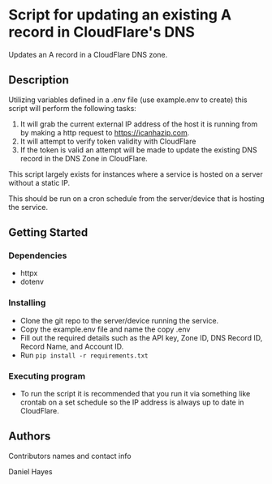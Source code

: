 # Script for updating an existing A record in CloudFlare's DNS

Updates an A record in a CloudFlare DNS zone.

## Description

Utilizing variables defined in a .env file (use example.env to create) this script will perform the following tasks:

1. It will grab the current external IP address of the host it is running from by making a http request to https://icanhazip.com.
2. It will attempt to verify token validity with CloudFlare
3. If the token is valid an attempt will be made to update the existing DNS record in the DNS Zone in CloudFlare.

This script largely exists for instances where a service is hosted on a server without a static IP.

This should be run on a cron schedule from the server/device that is hosting the service.

## Getting Started

### Dependencies

* httpx
* dotenv

### Installing

* Clone the git repo to the server/device running the service.
* Copy the example.env file and name the copy .env
* Fill out the required details such as the API key, Zone ID, DNS Record ID, Record Name, and Account ID.
* Run ```pip install -r requirements.txt```

### Executing program

* To run the script it is recommended that you run it via something like crontab on a set schedule so the IP address is always up to date in CloudFlare.

## Authors

Contributors names and contact info

Daniel Hayes
